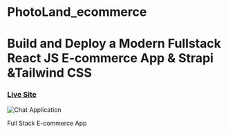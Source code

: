 # PhotoLand_ecommerce

# Build and Deploy a Modern Fullstack React JS E-commerce App & Strapi &Tailwind CSS

### [Live Site](https://photoland-imazing.surge.sh/)

![Chat Application](https://drive.google.com/file/d/1CIfCQVjbWSBdtn2nsJzQ2I2xeGbufJmT/view?usp=drivesdk)

Full Stack E-commerce App
